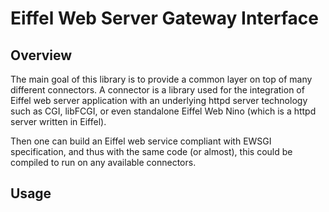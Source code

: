 # Eiffel Web Server Gateway Interface 

## Overview
The main goal of this library is to provide a common layer on top of many different connectors.
A connector is a library used for the integration of Eiffel web server application with an underlying httpd server technology such as CGI, libFCGI, or even standalone Eiffel Web Nino (which is a httpd server written in Eiffel).

Then one can build an Eiffel web service compliant with EWSGI specification, and thus with the same code (or almost), this could be compiled to run on any available connectors.

## Usage


## 
